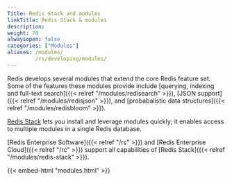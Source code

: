 ```yaml
---
Title: Redis Stack and modules
linkTitle: Redis Stack & modules
description:
weight: 70
alwaysopen: false
categories: ["Modules"]
aliases: /modules/
         /rs/developing/modules/
---
```

Redis develops several modules that extend the core Redis feature set. Some of the features these modules provide include [querying, indexing and full-text search]({{< relref "/modules/redisearch" >}}), [JSON support]({{< relref "/modules/redisjson" >}}), and [probabalistic data structures]({{< relref "/modules/redisbloom" >}}).

[Redis Stack](https://redis.io/docs/stack/) lets you install and leverage modules quickly; it enables access to multiple modules in a single Redis database.  

[Redis Enterprise Software]({{< relref "/rs" >}}) and [Redis Enterprise Cloud]({{< relref "/rc" >}}) support all capabilities of [Redis Stack]({{< relref "/modules/redis-stack" >}}).

{{< embed-html "modules.html" >}}
